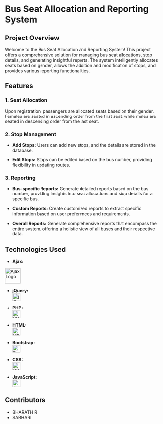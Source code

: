 # Bus Seat Allocation and Reporting System

## Project Overview

Welcome to the Bus Seat Allocation and Reporting System! This project offers a comprehensive solution for managing bus seat allocations, stop details, and generating insightful reports. The system intelligently allocates seats based on gender, allows the addition and modification of stops, and provides various reporting functionalities.

## Features

### 1. Seat Allocation

Upon registration, passengers are allocated seats based on their gender. Females are seated in ascending order from the first seat, while males are seated in descending order from the last seat.

### 2. Stop Management

- **Add Stops:** Users can add new stops, and the details are stored in the database.
  
- **Edit Stops:** Stops can be edited based on the bus number, providing flexibility in updating routes.

### 3. Reporting

- **Bus-specific Reports:** Generate detailed reports based on the bus number, providing insights into seat allocations and stop details for a specific bus.

- **Custom Reports:** Create customized reports to extract specific information based on user preferences and requirements.

- **Overall Reports:** Generate comprehensive reports that encompass the entire system, offering a holistic view of all buses and their respective data.

## Technologies Used

- **Ajax:**
  <br>
 <img src="https://www.pngkit.com/png/detail/378-3783642_using-ajax-technology-in-web-applications-proves-to.png" alt="Ajax Logo" width="50">

- **jQuery:**
  <br>
  <img src="https://img.icons8.com/ios/452/jquery.png" alt="jQuery Logo" width="25">

- **PHP:**
  <br>
  <img src="https://www.php.net/images/logos/new-php-logo.svg" alt="PHP Logo" width="25">

- **HTML:**
  <br>
  <img src="https://www.w3.org/html/logo/badge/html5-badge-h-css3-semantics.png" alt="HTML Logo" width="25">

- **Bootstrap:**
  <br>
  <img src="https://getbootstrap.com/docs/5.0/assets/img/bootstrap-icons.png" alt="Bootstrap Logo" width="25">

- **CSS:**
  <br>
  <img src="https://cdn.iconscout.com/icon/free/png-512/css-131-722685.png" alt="CSS Logo" width="25">

- **JavaScript:**
  <br>
  <img src="https://img.icons8.com/color/452/javascript.png" alt="JavaScript Logo" width="25">

## Contributors

- BHARATH R 
- SABHARI 

